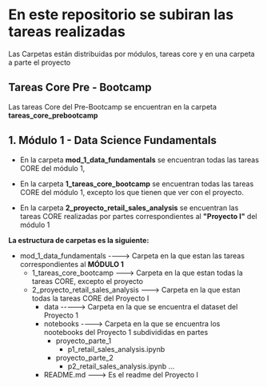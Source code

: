 # En este repositorio se subiran las tareas realizadas

Las Carpetas están distribuidas por módulos, tareas core y  en una carpeta a parte el proyecto

## Tareas Core Pre - Bootcamp
Las tareas Core del Pre-Bootcamp se encuentran en la carpeta **tareas_core_prebootcamp** 

## 1. Módulo 1 - Data Science Fundamentals

* En la carpeta **mod_1_data_fundamentals** se encuentran todas las tareas CORE del módulo 1, 
  
* En la carpeta **1_tareas_core_bootcamp** se encuentran todas las tareas CORE del módulo 1, excepto los que tienen que ver con el proyecto.

* En la carpeta  **2_proyecto_retail_sales_analysis** se encuentran las tareas CORE realizadas por partes correspondientes al **"Proyecto I"** del módulo 1

**La estructura de carpetas es la siguiente:**
 
* mod_1_data_fundamentals   ----> Carpeta en la que estan las tareas correspondientes al **MÓDULO 1**
  * 1_tareas_core_bootcamp   ---> Carpeta en la que estan todas la tareas CORE, excepto el proyecto
  * 2_proyecto_retail_sales_analysis ---> Carpeta en la que estan todas la tareas CORE del Proyecto I
    - data -----> Carpeta en la que se encuentra el dataset del Proyecto 1
    - notebooks ----> Carpeta en la que se encuentra los nootebooks del Proyecto 1 subdivididas en partes
        * proyecto_parte_1 
             - p1_retail_sales_analysis.ipynb
        * proyecto_parte_2
             - p2_retail_sales_analysis.ipynb
        ...
    - README.md ---> Es el readme del Proyecto I 